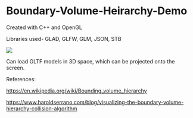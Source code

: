 # Boundary-Volume-Heirarchy-Demo

Created with C++ and OpenGL

Libraries used- GLAD, GLFW, GLM, JSON, STB

![](https://github.com/iamnexxed/Boundary-Volume-Heirarchy-Demo/blob/main/Images/Capture.gif)

Can load GLTF models in 3D space, which can be projected onto the screen.



References:

https://en.wikipedia.org/wiki/Bounding_volume_hierarchy

https://www.haroldserrano.com/blog/visualizing-the-boundary-volume-hierarchy-collision-algorithm
